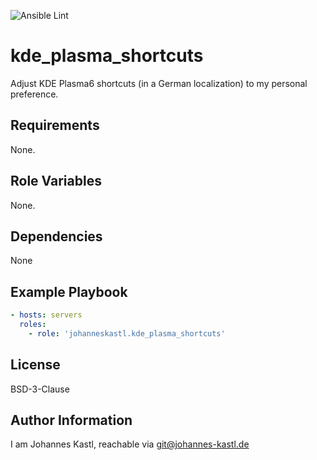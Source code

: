 ![Ansible Lint](https://github.com/johanneskastl/ansible-role-kde_plasma_shortcuts/workflows/Ansible%20Lint/badge.svg)

# kde_plasma_shortcuts

Adjust KDE Plasma6 shortcuts (in a German localization) to my personal preference.

## Requirements

None.

## Role Variables

None.

## Dependencies

None

## Example Playbook

```yaml
- hosts: servers
  roles:
    - role: 'johanneskastl.kde_plasma_shortcuts'
```

## License

BSD-3-Clause

## Author Information

I am Johannes Kastl, reachable via git@johannes-kastl.de

